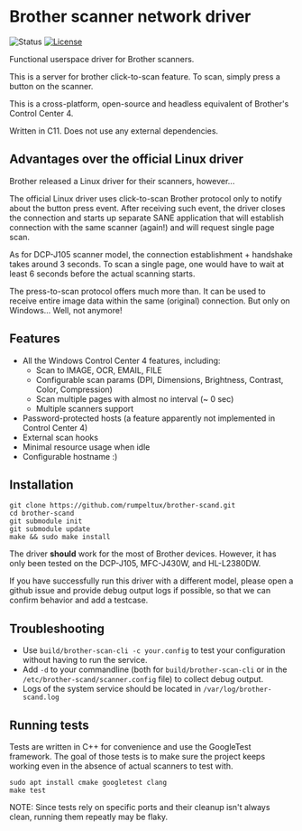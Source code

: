 # Brother scanner network driver

![Status](https://img.shields.io/badge/status-stable-green.svg)
[![License](https://img.shields.io/github/license/darsto/brother-scanner-driver.svg)](LICENSE.md)

Functional userspace driver for Brother scanners.

This is a server for brother click-to-scan feature.
To scan, simply press a button on the scanner.

This is a cross-platform, open-source and headless equivalent of Brother's Control Center 4.

Written in C11. Does not use any external dependencies.

## Advantages over the official Linux driver

Brother released a Linux driver for their scanners, however... 

The official Linux driver uses click-to-scan Brother protocol only to notify about the button press event.
After receiving such event, the driver closes the connection and starts up separate SANE application
that will establish connection with the same scanner (again!) and will request single page scan.

As for DCP-J105 scanner model, the connection establishment + handshake takes around 3 seconds.
To scan a single page, one would have to wait at least 6 seconds before the actual scanning starts.

The press-to-scan protocol offers much more than. It can be used to receive entire
image data within the same (original) connection. But only on Windows... Well, not anymore!

## Features

 * All the Windows Control Center 4 features, including:
   * Scan to IMAGE, OCR, EMAIL, FILE
   * Configurable scan params (DPI, Dimensions, Brightness, Contrast, Color, Compression)
   * Scan multiple pages with almost no interval (~ 0 sec)
   * Multiple scanners support
 * Password-protected hosts (a feature apparently not implemented in Control Center 4)
 * External scan hooks
 * Minimal resource usage when idle
 * Configurable hostname :)

## Installation
```
git clone https://github.com/rumpeltux/brother-scand.git
cd brother-scand
git submodule init
git submodule update
make && sudo make install
```

The driver **should** work for the most of Brother devices. 
However, it has only been tested on the DCP-J105, MFC-J430W, and HL-L2380DW.

If you have successfully run this driver with a different model,
please open a github issue and provide debug output logs if possible, so that
we can confirm behavior and add a testcase.

## Troubleshooting

* Use `build/brother-scan-cli -c your.config` to test your configuration
  without having to run the service.
* Add `-d` to your commandline (both for `build/brother-scan-cli` or in the
  `/etc/brother-scand/scanner.config` file) to collect debug output.
* Logs of the system service should be located in `/var/log/brother-scand.log`

## Running tests

Tests are written in C++ for convenience and use the GoogleTest framework.
The goal of those tests is to make sure the project keeps working even in the
absence of actual scanners to test with.

    sudo apt install cmake googletest clang
    make test

NOTE: Since tests rely on specific ports and their cleanup isn't always clean,
    running them repeatly may be flaky.
